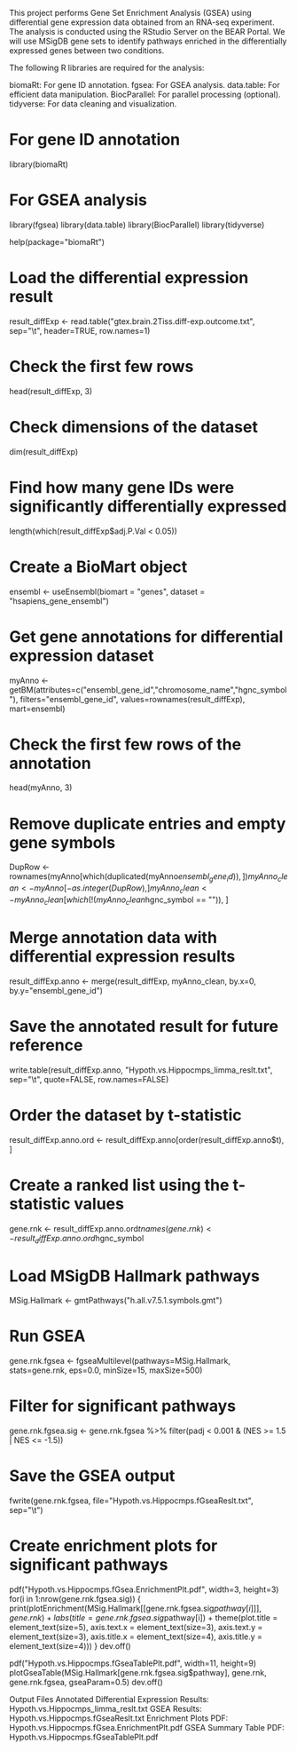 This project performs Gene Set Enrichment Analysis (GSEA) using differential gene expression data obtained from an RNA-seq experiment. The analysis is conducted using the RStudio Server on the BEAR Portal. We will use MSigDB gene sets to identify pathways enriched in the differentially expressed genes between two conditions. 

The following R libraries are required for the analysis:

biomaRt: For gene ID annotation.
fgsea: For GSEA analysis.
data.table: For efficient data manipulation.
BiocParallel: For parallel processing (optional).
tidyverse: For data cleaning and visualization.


# For gene ID annotation
library(biomaRt)

# For GSEA analysis
library(fgsea)
library(data.table)
library(BiocParallel)
library(tidyverse)

help(package="biomaRt")

# Load the differential expression result
result_diffExp <- read.table("gtex.brain.2Tiss.diff-exp.outcome.txt", sep="\t", header=TRUE, row.names=1)

# Check the first few rows
head(result_diffExp, 3)

# Check dimensions of the dataset
dim(result_diffExp)

# Find how many gene IDs were significantly differentially expressed
length(which(result_diffExp$adj.P.Val < 0.05))

# Create a BioMart object
ensembl <- useEnsembl(biomart = "genes", dataset = "hsapiens_gene_ensembl")

# Get gene annotations for differential expression dataset
myAnno <- getBM(attributes=c("ensembl_gene_id","chromosome_name","hgnc_symbol"), 
                filters="ensembl_gene_id", values=rownames(result_diffExp), mart=ensembl)

# Check the first few rows of the annotation
head(myAnno, 3)

# Remove duplicate entries and empty gene symbols
DupRow <- rownames(myAnno[which(duplicated(myAnno$ensembl_gene_id)),])
myAnno_clean <- myAnno[-as.integer(DupRow), ]
myAnno_clean <- myAnno_clean[which(!(myAnno_clean$hgnc_symbol == "")), ]

# Merge annotation data with differential expression results
result_diffExp.anno <- merge(result_diffExp, myAnno_clean, by.x=0, by.y="ensembl_gene_id")

# Save the annotated result for future reference
write.table(result_diffExp.anno, "Hypoth.vs.Hippocmps_limma_reslt.txt", sep="\t", quote=FALSE, row.names=FALSE)

# Order the dataset by t-statistic
result_diffExp.anno.ord <- result_diffExp.anno[order(result_diffExp.anno$t), ]

# Create a ranked list using the t-statistic values
gene.rnk <- result_diffExp.anno.ord$t
names(gene.rnk) <- result_diffExp.anno.ord$hgnc_symbol

# Load MSigDB Hallmark pathways
MSig.Hallmark <- gmtPathways("h.all.v7.5.1.symbols.gmt")

# Run GSEA
gene.rnk.fgsea <- fgseaMultilevel(pathways=MSig.Hallmark, stats=gene.rnk, eps=0.0, minSize=15, maxSize=500)

# Filter for significant pathways
gene.rnk.fgsea.sig <- gene.rnk.fgsea %>% filter(padj < 0.001 & (NES >= 1.5 | NES <= -1.5))

# Save the GSEA output
fwrite(gene.rnk.fgsea, file="Hypoth.vs.Hippocmps.fGseaReslt.txt", sep="\t")

# Create enrichment plots for significant pathways
pdf("Hypoth.vs.Hippocmps.fGsea.EnrichmentPlt.pdf", width=3, height=3)
for(i in 1:nrow(gene.rnk.fgsea.sig)) {
  print(plotEnrichment(MSig.Hallmark[[gene.rnk.fgsea.sig$pathway[i]]], gene.rnk) + 
        labs(title=gene.rnk.fgsea.sig$pathway[i]) + 
        theme(plot.title = element_text(size=5), axis.text.x = element_text(size=3), 
              axis.text.y = element_text(size=3), axis.title.x = element_text(size=4), 
              axis.title.y = element_text(size=4)))
}
dev.off()

pdf("Hypoth.vs.Hippocmps.fGseaTablePlt.pdf", width=11, height=9)
plotGseaTable(MSig.Hallmark[gene.rnk.fgsea.sig$pathway], gene.rnk, gene.rnk.fgsea, gseaParam=0.5)
dev.off()

Output Files
Annotated Differential Expression Results: Hypoth.vs.Hippocmps_limma_reslt.txt
GSEA Results: Hypoth.vs.Hippocmps.fGseaReslt.txt
Enrichment Plots PDF: Hypoth.vs.Hippocmps.fGsea.EnrichmentPlt.pdf
GSEA Summary Table PDF: Hypoth.vs.Hippocmps.fGseaTablePlt.pdf

